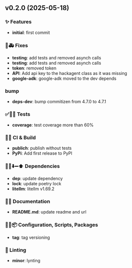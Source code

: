 ## v0.2.0 (2025-05-18)

### ✨ Features

- **initial**: first commit

### 🐛🚑️ Fixes

- **testing**: add tests and removed asynch calls
- **testing**: add tests and removed asynch calls
- **token**: removed token
- **API**: Add api key to the hackagent class as it was missing
- **google-adk**: google-adk moved to the dev depends

### bump

- **deps-dev**: bump commitizen from 4.7.0 to 4.7.1

### ✅🤡🧪 Tests

- **coverage**: test coverage more than 60%

### 💚👷 CI & Build

- **publich**: publish without tests
- **PyPi**: Add first release to PyPI

### 📌➕⬇️➖⬆️ Dependencies

- **dep**: update dependency
- **lock**: update poetry lock
- **litellm**: litellm v1.69.2

### 📝💡 Documentation

- **README.md**: update readme and url

### 🔧🔨📦️ Configuration, Scripts, Packages

- **tag**: tag versioning

### 🚨 Linting

- **minor**: lynting
